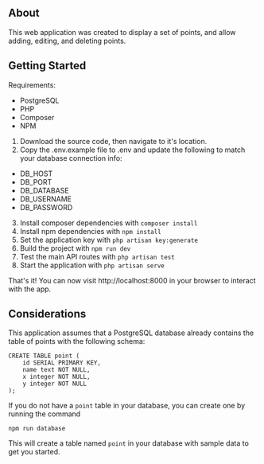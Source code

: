 ## About

This web application was created to display a set of points, and allow adding, editing, and deleting points.

## Getting Started

Requirements:

- PostgreSQL
- PHP
- Composer
- NPM

1. Download the source code, then navigate to it's location.
2. Copy the .env.example file to .env and update the following to match your database connection info:

- DB_HOST
- DB_PORT
- DB_DATABASE
- DB_USERNAME
- DB_PASSWORD

3. Install composer dependencies with `composer install`
4. Install npm dependencies with `npm install`
5. Set the application key with `php artisan key:generate`
6. Build the project with `npm run dev`
7. Test the main API routes with `php artisan test`
8. Start the application with `php artisan serve`

That's it! You can now visit http://localhost:8000 in your browser to interact with the app.

## Considerations

This application assumes that a PostgreSQL database already contains the table of points with the following schema:

```
CREATE TABLE point (
    id SERIAL PRIMARY KEY,
    name text NOT NULL,
    x integer NOT NULL,
    y integer NOT NULL
);
```

If you do not have a `point` table in your database, you can create one by running the command

```
npm run database
```

This will create a table named `point` in your database with sample data to get you started.
